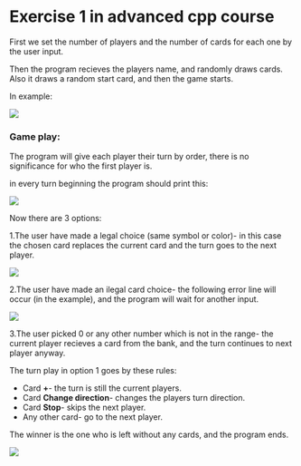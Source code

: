 # Exercise 1 in advanced cpp course

First we set the number of players and the number of cards for each one by the user input.

Then the program recieves the players name, and randomly draws cards. Also it draws a random start card, and then the game starts.

In example:

![](https://user-images.githubusercontent.com/33619352/58573803-2a91d500-8247-11e9-8d45-9fe533da0a05.png)

### Game play:

The program will give each player their turn by order, there is no significance for who the first player is.

in every turn beginning the program should print this:

![](https://user-images.githubusercontent.com/33619352/58574140-fcf95b80-8247-11e9-86f0-fffd9aa04668.png)

Now there are 3 options: 

1.The user have made a legal choice (same symbol or color)- in this case the chosen card replaces the current card and the turn goes to the next player.

![](https://user-images.githubusercontent.com/33619352/58574440-a50f2480-8248-11e9-91ec-3530a697b341.png)

2.The user have made an ilegal card choice- the following error line will occur (in the example), and the program will wait for another input.

![](https://user-images.githubusercontent.com/33619352/58574616-0cc56f80-8249-11e9-8bb4-02dbd80b8e1b.png)

3.The user picked 0 or any other number which is not in the range- the current player recieves a card from the bank, and the turn continues to next player anyway.

The turn play in option 1 goes by these rules:
* Card **+**- the turn is still the current players.
* Card **Change direction**- changes the players turn direction.
* Card **Stop**- skips the next player.
* Any other card- go to the next player.

The winner is the one who is left without any cards, and the program ends.

![](https://user-images.githubusercontent.com/33619352/58575613-1b148b00-824b-11e9-9140-6559acee0ddc.png)
